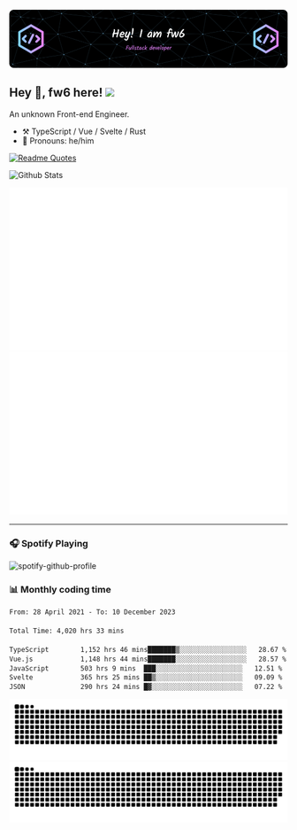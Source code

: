 ![Header](github-header-image.png)

## Hey 👋, fw6 here! <img src="https://github.githubassets.com/images/mona-whisper.gif" height="24" />


An unknown Front-end Engineer.

-   :hammer_and_pick: TypeScript / Vue / Svelte / Rust
-   :man: Pronouns: he/him


[![Readme Quotes](https://quotes-github-readme.vercel.app/api?type=horizontal&theme=algolia)](https://github.com/piyushsuthar/github-readme-quotes)



![Github Stats](https://github-readme-stats.vercel.app/api?username=fw6&bg_color=30,e96443,904e95&title_color=fff&text_color=fff)

![](https://raw.githubusercontent.com/fw6/github-stats-transparent/output/generated/overview.svg)
![](https://raw.githubusercontent.com/fw6/github-stats-transparent/output/generated/languages.svg)


---

### 🎧 Spotify Playing

<!-- ![spotify-github-profile](/img/default.svg) -->

![spotify-github-profile](https://spotify-github-profile.vercel.app/api/view.svg?uid=r6wn4hdvypv0lkzyrj0e0pjct&cover_image=true&theme=default&show_offline=true&background_color=9a10ad&interchange=true&bar_color_cover=true)



### :bar_chart: Monthly coding time 

<!--START_SECTION:waka-->

```txt
From: 28 April 2021 - To: 10 December 2023

Total Time: 4,020 hrs 33 mins

TypeScript        1,152 hrs 46 mins███████▒░░░░░░░░░░░░░░░░░   28.67 %
Vue.js            1,148 hrs 44 mins███████░░░░░░░░░░░░░░░░░░   28.57 %
JavaScript        503 hrs 9 mins  ███░░░░░░░░░░░░░░░░░░░░░░   12.51 %
Svelte            365 hrs 25 mins ██▒░░░░░░░░░░░░░░░░░░░░░░   09.09 %
JSON              290 hrs 24 mins █▓░░░░░░░░░░░░░░░░░░░░░░░   07.22 %
```

<!--END_SECTION:waka-->




![github contribution grid snake animation](https://raw.githubusercontent.com/platane/platane/output/github-contribution-grid-snake-dark.svg#gh-dark-mode-only)![github contribution grid snake animation](https://raw.githubusercontent.com/platane/platane/output/github-contribution-grid-snake.svg#gh-light-mode-only)

